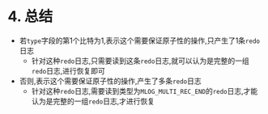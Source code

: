 # 4. 总结

- 若`type`字段的第1个比特为1,表示这个需要保证原子性的操作,只产生了1条`redo`日志
  - 针对这种`redo`日志,只需要读到这条`redo`日志,就可以认为是完整的一组`redo`日志,进行恢复即可
- 否则,表示这个需要保证原子性的操作,产生了多条`redo`日志
  - 针对这种`redo`日志,需要读到类型为`MLOG_MULTI_REC_END`的`redo`日志,才能认为是完整的一组`redo`日志,才进行恢复